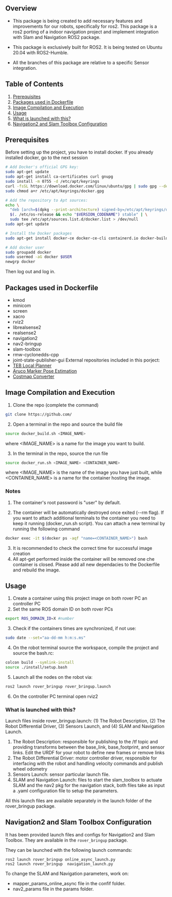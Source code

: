 <!-- GETTING STARTED -->
## Overview
- This package is being created to add necessary features and improvements for our robots, specifically for ros2. This package is a ros2 porting of a indoor navigation project and implement integration with Slam and Navigation ROS2 package.

  

- This package is exclusively built for ROS2. It is being tested on Ubuntu 20.04 with ROS2-Humble.

  

  

- All the branches of this package are relative to a specific Sensor integration.

## Table of Contents

1. [Prerequisites](#Prerequisites)
2. [Packages used in Dockerfile](#Packages-used-in-Dockerfile)
3. [Image Compilation and Execution](#Image-Compilation-and-Execution)
4. [Usage](#Usage)
5. [What is launched with this?](#What-is-launched-with-this?)
6. [Navigation2 and Slam Toolbox Configuration](#Navigation2-and-Slam-Toolbox-Configuration)


## Prerequisites
Before setting up the project, you have to install docker. If you already installed docker, go to the next session
```sh
# Add Docker's official GPG key:
sudo apt-get update
sudo apt-get install ca-certificates curl gnupg
sudo install -m 0755 -d /etc/apt/keyrings
curl -fsSL https://download.docker.com/linux/ubuntu/gpg | sudo gpg --dearmor -o /etc/apt/keyrings/docker.gpg
sudo chmod a+r /etc/apt/keyrings/docker.gpg

# Add the repository to Apt sources:
echo \
  "deb [arch=$(dpkg --print-architecture) signed-by=/etc/apt/keyrings/docker.gpg] https://download.docker.com/linux/ubuntu \
  $(. /etc/os-release && echo "$VERSION_CODENAME") stable" | \
  sudo tee /etc/apt/sources.list.d/docker.list > /dev/null
sudo apt-get update

# Install the Docker packages
sudo apt-get install docker-ce docker-ce-cli containerd.io docker-buildx-plugin docker-compose-plugin

# Add docker user
sudo groupadd docker
sudo usermod -aG docker $USER
newgrp docker
```
Then log out and log in.

## Packages used in Dockerfile
- kmod
- minicom
- screen
- xacro
- rviz2
- librealsense2
- realsense2
- navigation2
- nav2-bringup
- slam-toolbox
- rmw-cyclonedds-cpp
- joint-state-publisher-gui
External repositories included in this porject:
- [TEB Local Planner](https://github.com/rst-tu-dortmund/teb_local_planner/tree/ros2-master)
- [Aruco Marker Pose Estimation](https://github.com/AIRLab-POLIMI/ros2-aruco-pose-estimation)
- [Costmap Converter](https://github.com/rst-tu-dortmund/costmap_converter/tree/ros2/)
## Image Compilation and Execution

1. Clone the repo (complete the command)
```sh
git clone https://github.com/
```
2.  Open a terminal in the repo and source the build file
```sh
source docker_build.sh <IMAGE_NAME>
```
where <IMAGE_NAME> is a name for the image you want to build.

3. In the terminal in the repo, source the run file
```sh
source docker_run.sh <IMAGE_NAME> <CONTAINER_NAME>
```
where <IMAGE_NAME> is the name of the image you have just built, while <CONTAINER_NAME> is a name for the container hosting the image.

### Notes 
1. The container's root password is "user" by default.

2. The container will be automatically destroyed once exited (--rm flag). If you want to attach additional terminals to the container you need to keep it running (docker_run.sh script). You can attach a new terminal by running the following command
```sh
docker exec -it $(docker ps -aqf "name=<CONTAINER_NAME>") bash
```
3. It is recommended to check the correct time for successful image creation 
4. All apt-get performed inside the container will be removed one che container is closed. Please add all new dependacies to the Dockerfile and rebuild the image.
   
## Usage
1. Create a container using this project image on both rover PC an controller PC
2. Set the same ROS domain ID on both rover PCs
```sh
export ROS_DOMAIN_ID=X #number
```
3. Check if the containers times are synchronized, if not use:
 ```sh
sudo date --set="aa-dd-mm h:m:s.ms"
```
4. On the robot terminal source the workspace, compile the project and source the bash.rc:
 ```sh
colcon build --symlink-install
source ./install/setup.bash
```
5. Launch all the nodes on the robot via:
```bash
ros2 launch rover_bringup rover_bringup.launch
```
6. On the controller PC terminal open rviz2

### What is launched with this?
Launch files inside rover_bringup.launch: (1) The Robot Description, (2) The Robot Differential Driver, (3) Sensors Launch, and (4) SLAM and Navigation Launch.
1. The Robot Description: responsible for publishing to the /tf topic and providing transforms between the base_link, base_footprint, and sensor links. Edit the URDF for your robot to define new frames or remove links
2.  The Robot Differential Driver: motor controller driver, responsible for interfacing with the robot and handling velocity commands and publish wheel odometry
3.  Sensors Launch: sensor particular launch file. 
4.  SLAM and Navigation Launch: files to start the slam_toolbox to actuate SLAM and the nav2 pkg for the navigation stack, both files take as input a .yaml configuration file to setup the parameters.


All this launch files are available separately in the launch folder of the rover_bringup package.

## Navigation2 and Slam Toolbox Configuration
It has been provided launch files and configs for Navigation2 and Slam Toolbox. They are available in the ``rover_bringup`` package.

They can be launched with the following launch commands:
```
ros2 launch rover_bringup online_async_launch.py
ros2 launch rover_bringup  navigation_launch.py
```
To change the SLAM and Navigation parameters, work on:
- mapper_params_online_async file in the confif folder.
- nav2_params file in the params folder. 

   
   
   
   
   
   
   
   
   
   
   
   
   
   
   


